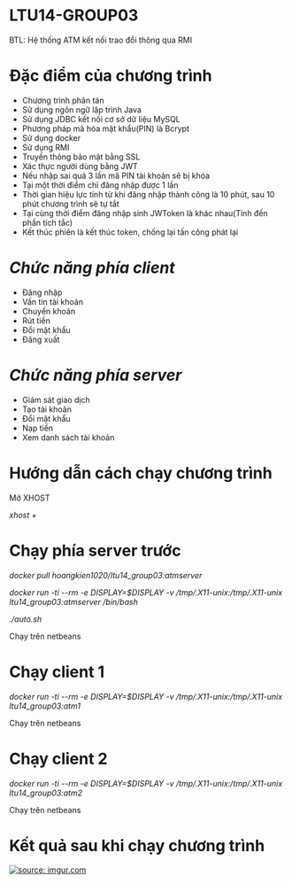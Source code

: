 # LTU14-GROUP03
BTL: Hệ thống ATM kết nối trao đổi thông qua RMI
# Đặc điểm của chương trình
- Chương trình phân tán
- Sử dụng ngôn ngữ lập trình Java										
- Sử dụng JDBC kết nối cơ sở dữ liệu MySQL										
- Phương pháp mã hóa mật khẩu(PIN) là Bcrypt										
- Sử dụng docker
- Sử dụng RMI
- Truyền thông bảo mật bằng SSL
- Xác thực người dùng bằng JWT
- Nếu nhập sai quá 3 lần mã PIN tài khoản sẽ bị khóa
- Tại một thời điểm chỉ đăng nhập được 1 lần
- Thời gian hiệu lực tính từ khi đăng nhập thành công là 10 phút, sau 10 phút chương trình sẽ tự tắt
- Tại cùng thời điểm đăng nhập sinh JWToken là khác nhau(Tính đến phần tích tắc)
- Kết thúc phiên là kết thúc token, chống lại tấn công phát lại
# *Chức năng phía client*
- Đăng nhập
- Vấn tin tài khoản
- Chuyển khoản
- Rút tiền
- Đổi mật khẩu
- Đăng xuất
# *Chức năng phía server*
- Giám sát giao dịch
- Tạo tài khoản
- Đổi mật khẩu
- Nạp tiền
- Xem danh sách tài khoản

# Hướng dẫn cách chạy chương trình
Mở XHOST

*xhost +*
# Chạy phía server trước
*docker pull hoangkien1020/ltu14_group03:atmserver*

*docker run -ti --rm -e DISPLAY=$DISPLAY -v /tmp/.X11-unix:/tmp/.X11-unix ltu14_group03:atmserver /bin/bash*

*./auto.sh*

Chạy trên netbeans
# Chạy client 1
*docker run -ti --rm -e DISPLAY=$DISPLAY -v /tmp/.X11-unix:/tmp/.X11-unix ltu14_group03:atm1*

Chạy trên netbeans
# Chạy client 2
*docker run -ti --rm -e DISPLAY=$DISPLAY -v /tmp/.X11-unix:/tmp/.X11-unix ltu14_group03:atm2*

Chạy trên netbeans

# Kết quả sau khi chạy chương trình
<a href="https://imgur.com/lyA7obN"><img src="https://i.imgur.com/lyA7obN.png" title="source: imgur.com" /></a>
